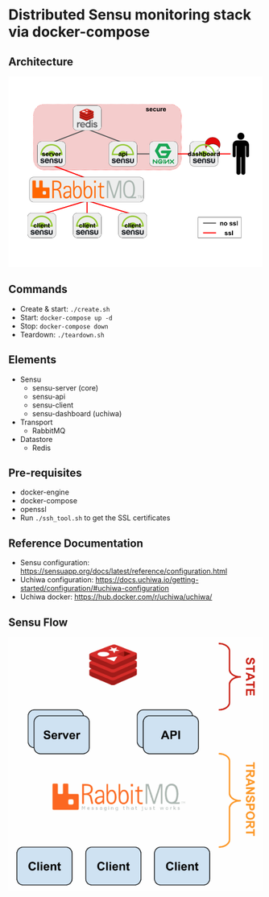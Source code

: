 # Distributed Sensu monitoring stack via docker-compose

## Architecture

![images/sensu_architecture.png](images/sensu_architecture.png)

## Commands

* Create & start: `./create.sh`
* Start: `docker-compose up -d`
* Stop: `docker-compose down`
* Teardown: `./teardown.sh`

## Elements

* Sensu
  * sensu-server (core)
  * sensu-api
  * sensu-client
  * sensu-dashboard (uchiwa)
* Transport
  * RabbitMQ
* Datastore
  * Redis

## Pre-requisites

* docker-engine
* docker-compose
* openssl
* Run `./ssh_tool.sh` to get the SSL certificates

## Reference Documentation

* Sensu configuration: https://sensuapp.org/docs/latest/reference/configuration.html
* Uchiwa configuration: https://docs.uchiwa.io/getting-started/configuration/#uchiwa-configuration
* Uchiwa docker: https://hub.docker.com/r/uchiwa/uchiwa/

## Sensu Flow

![images/sensu-diagram.gif](images/sensu-diagram.gif)
